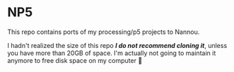 # NP5

This repo contains ports of my processing/p5 projects to Nannou.

I hadn't realized the size of this repo **_I do not recommend cloning it_**, unless you have more than 20GB of space. I'm actually not going to maintain it anymore to free disk space on my computer 🫠
